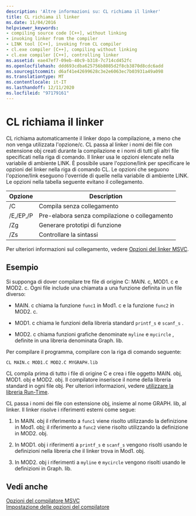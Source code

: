 ```yaml
---
description: 'Altre informazioni su: CL richiama il linker'
title: CL richiama il linker
ms.date: 11/04/2016
helpviewer_keywords:
- compiling source code [C++], without linking
- invoking linker from the compiler
- LINK tool [C++], invoking from CL compiler
- cl.exe compiler [C++], compiling without linking
- cl.exe compiler [C++], controlling linker
ms.assetid: eae47ef7-09eb-40c9-b318-7c714cd452fc
ms.openlocfilehash: ddd693cdba625756b8085d2f8cb3870d8cdc6add
ms.sourcegitcommit: d6af41e42699628c3e2e6063ec7b03931a49a098
ms.translationtype: MT
ms.contentlocale: it-IT
ms.lasthandoff: 12/11/2020
ms.locfileid: "97179161"
---
```

# <a name="cl-invokes-the-linker"></a>CL richiama il linker

CL richiama automaticamente il linker dopo la compilazione, a meno che non venga utilizzata l'opzione/c. CL passa al linker i nomi dei file con estensione obj creati durante la compilazione e i nomi di tutti gli altri file specificati nella riga di comando. Il linker usa le opzioni elencate nella variabile di ambiente LINK. È possibile usare l'opzione/link per specificare le opzioni del linker nella riga di comando CL. Le opzioni che seguono l'opzione/link eseguono l'override di quelle nella variabile di ambiente LINK. Le opzioni nella tabella seguente evitano il collegamento.

|Opzione|Description|
|------------|-----------------|
|/C|Compila senza collegamento|
|/E,/EP,/P|Pre-elabora senza compilazione o collegamento|
|/Zg|Generare prototipi di funzione|
|/Zs|Controllare la sintassi|

Per ulteriori informazioni sul collegamento, vedere [Opzioni del linker MSVC](linker-options.md).

## <a name="example"></a>Esempio

Si supponga di dover compilare tre file di origine C: MAIN. c, MOD1. c e MOD2. c. Ogni file include una chiamata a una funzione definita in un file diverso:

- MAIN. c chiama la funzione `func1` in Mod1. c e la funzione `func2` in MOD2. c.

- MOD1. c chiama le funzioni della libreria standard `printf_s` e `scanf_s` .

- MOD2. c chiama funzioni grafiche denominate `myline` e `mycircle` , definite in una libreria denominata Graph. lib.

Per compilare il programma, compilare con la riga di comando seguente:

```
CL MAIN.c MOD1.C MOD2.C MYGRAPH.lib
```

CL compila prima di tutto i file di origine C e crea i file oggetto MAIN. obj, MOD1. obj e MOD2. obj. Il compilatore inserisce il nome della libreria standard in ogni file obj. Per ulteriori informazioni, vedere [utilizzare la libreria Run-Time](md-mt-ld-use-run-time-library.md).

CL passa i nomi dei file con estensione obj, insieme al nome GRAPH. lib, al linker. Il linker risolve i riferimenti esterni come segue:

1. In MAIN. obj il riferimento a `func1` viene risolto utilizzando la definizione in Mod1. obj; il riferimento a `func2` viene risolto utilizzando la definizione in MOD2. obj.

1. In MOD1. obj i riferimenti a `printf_s` e `scanf_s` vengono risolti usando le definizioni nella libreria che il linker trova in Mod1. obj.

1. In MOD2. obj i riferimenti a `myline` e `mycircle` vengono risolti usando le definizioni in Graph. lib.

## <a name="see-also"></a>Vedi anche

[Opzioni del compilatore MSVC](compiler-options.md)<br/>
[Impostazione delle opzioni del compilatore](compiler-command-line-syntax.md)

